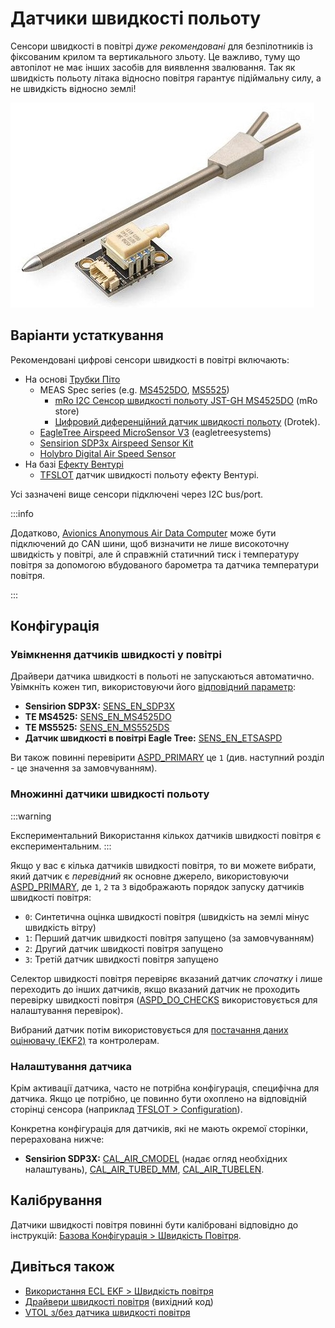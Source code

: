 # Датчики швидкості польоту

Сенсори швидкості в повітрі _дуже рекомендовані_ для безпілотників із фіксованим крилом та вертикального зльоту. Це важливо, туму що автопілот не має інших засобів для виявлення звалювання. Так як швидкість польоту літака відносно повітря гарантує підіймальну силу, а не швидкість відносно землі!

![Цифровий датчик швидкості польоту](../../assets/hardware/sensors/airspeed/digital_airspeed_sensor.jpg)

## Варіанти устаткування

Рекомендовані цифрові сенсори швидкості в повітрі включають:

- На основі [Трубки Піто](https://en.wikipedia.org/wiki/Pitot_tube)
  - MEAS Spec series (e.g. [MS4525DO](https://www.te.com/usa-en/product-CAT-BLPS0002.html), [MS5525](https://www.te.com/usa-en/product-CAT-BLPS0003.html))
    - [mRo I2C Сенсор швидкості польоту JST-GH MS4525DO](https://store.mrobotics.io/mRo-I2C-Airspeed-Sensor-JST-GH-p/m10030a.htm) (mRo store)
    - [Цифровий диференційний датчик швидкості польоту](https://store-drotek.com/793-digital-differential-airspeed-sensor-kit-.html) (Drotek).
  - [EagleTree Airspeed MicroSensor V3](http://www.eagletreesystems.com/index.php?route=product/product&product_id=63) (eagletreesystems) <!-- link not working 20230830 -->
  - [Sensirion SDP3x Airspeed Sensor Kit](https://store-drotek.com/793-digital-differential-airspeed-sensor-kit-.html)
  - [Holybro Digital Air Speed Sensor](https://holybro.com/products/digital-air-speed-sensor)
- На базі [Ефекту Вентурі](https://en.wikipedia.org/wiki/Venturi_effect)
  - [TFSLOT](airspeed_tfslot.md) датчик швидкості польоту ефекту Вентурі.

Усі зазначені вище сенсори підключені через I2C bus/port.

:::info

Додатково, [Avionics Anonymous Air Data Computer](https://www.tindie.com/products/avionicsanonymous/uavcan-air-data-computer-airspeed-sensor/) може бути підключений до CAN шини, щоб визначити не лише високоточну швидкість у повітрі, але й справжній статичний тиск і температуру повітря за допомогою вбудованого барометра та датчика температури повітря.

:::

## Конфігурація

### Увімкнення датчиків швидкості у повітрі

Драйвери датчика швидкості в польоті не запускаються автоматично. Увімкніть кожен тип, використовуючи його [відповідний параметр](../advanced_config/parameters.md):

- **Sensirion SDP3X:** [SENS_EN_SDP3X](../advanced_config/parameter_reference.md#SENS_EN_SDP3X)
- **TE MS4525:** [SENS_EN_MS4525DO](../advanced_config/parameter_reference.md#SENS_EN_MS4525DO)
- **TE MS5525:** [SENS_EN_MS5525DS](../advanced_config/parameter_reference.md#SENS_EN_MS5525DS)
- **Датчик швидкості в повітрі Eagle Tree:** [SENS_EN_ETSASPD](../advanced_config/parameter_reference.md#SENS_EN_ETSASPD)

Ви також повинні перевірити [ASPD_PRIMARY](../advanced_config/parameter_reference.md#ASPD_PRIMARY) це `1` (див. наступний розділ - це значення за замовчуванням).

### Множинні датчики швидкості польоту

:::warning

Експериментальний
Використання кількох датчиків швидкості повітря є експериментальним.
:::

Якщо у вас є кілька датчиків швидкості повітря, то ви можете вибрати, який датчик є _перевідний_ як основне джерело, використовуючи [ASPD_PRIMARY](../advanced_config/parameter_reference.md#ASPD_PRIMARY), де `1`, `2` та `3` відображають порядок запуску датчиків швидкості повітря:

- `0`: Синтетична оцінка швидкості повітря (швидкість на землі мінус швидкість вітру)
- `1`: Перший датчик швидкості повітря запущено (за замовчуванням)
- `2`: Другий датчик швидкості повітря запущено
- `3`: Третій датчик швидкості повітря запущено

Селектор швидкості повітря перевіряє вказаний датчик _спочатку_ і лише переходить до інших датчиків, якщо вказаний датчик не проходить перевірку швидкості повітря ([ASPD_DO_CHECKS](../advanced_config/parameter_reference.md#ASPD_DO_CHECKS) використовується для налаштування перевірок).

Вибраний датчик потім використовується для [постачання даних оцінювачу (EKF2)](../advanced_config/tuning_the_ecl_ekf.md#airspeed) та контролерам.

### Налаштування датчика

Крім активації датчика, часто не потрібна конфігурація, специфічна для датчика. Якщо це потрібно, це повинно бути охоплено на відповідній сторінці сенсора (наприклад [TFSLOT > Configuration](airspeed_tfslot.md#configuration)).

Конкретна конфігурація для датчиків, які не мають окремої сторінки, перерахована нижче:

- **Sensirion SDP3X:** [CAL_AIR_CMODEL](../advanced_config/parameter_reference.md#CAL_AIR_CMODEL) (надає огляд необхідних налаштувань), [CAL_AIR_TUBED_MM](../advanced_config/parameter_reference.md#CAL_AIR_TUBED_MM), [CAL_AIR_TUBELEN](../advanced_config/parameter_reference.md#CAL_AIR_TUBELEN).

## Калібрування

Датчики швидкості повітря повинні бути калібровані відповідно до інструкцій: [Базова Конфігурація > Швидкість Повітря](../config/airspeed.md).

## Дивіться також

- [Використання ECL EKF > Швидкість повітря](../advanced_config/tuning_the_ecl_ekf.md#airspeed)
- [Драйвери швидкості повітря](https://github.com/PX4/PX4-Autopilot/tree/main/src/drivers/differential_pressure) (вихідний код)
- [VTOL з/без датчика швидкості повітря](../config_vtol/vtol_without_airspeed_sensor.md)
